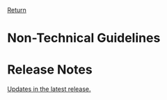 [Return](../../index.md)

# Non-Technical Guidelines
# Release Notes
[Updates in the latest release.](assets/documents/ReleaseNoteClinGuidENG.md)